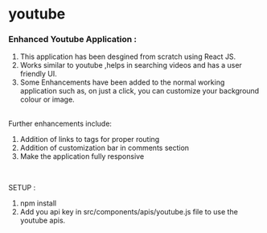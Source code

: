 # youtube

### Enhanced Youtube Application :

<ol>
<li> This application has been desgined from scratch using React JS. </li>
<li> Works similar to youtube ,helps in searching videos and has a user friendly UI. </li>
<li> Some Enhancements have been added to the normal working application such as, on just a click, you can customize your background colour or image. </li>
</ol>
<br>
Further enhancements include:
<ol>
<li> Addition of links to tags for proper routing </li>
<li> Addition of customization bar in comments section </li>
<li> Make the application fully responsive </li>
</ol>
<br>

SETUP :
<ol>
<li> npm install </li>
<li> Add you api key in src/components/apis/youtube.js file to use the youtube apis. </li>
</ol>
